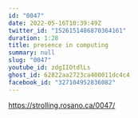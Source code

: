 ```yaml
---
id: "0047"
date: 2022-05-16T10:39:49Z
twitter_id: "1526151486870364161"
duration: 1:28
title: presence in computing
summary: null
slug: "0047"
youtube_id: zdgIIOtdlLs
ghost_id: 62822aa2723ca400011dc4c4
facebook_id: "327104952836082"
---
```

https://strolling.rosano.ca/0047/
